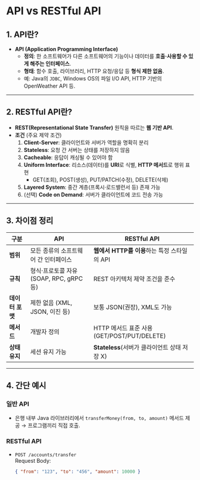 # API vs RESTful API

## 1. API란?
- **API (Application Programming Interface)**  
  - **정의**: 한 소프트웨어가 다른 소프트웨어의 기능이나 데이터를 **호출·사용할 수 있게 해주는 인터페이스**.
  - **형태**: 함수 호출, 라이브러리, HTTP 요청/응답 등 **형식 제한 없음**.
  - 예: Java의 `JDBC`, Windows OS의 파일 I/O API, HTTP 기반의 OpenWeather API 등.

---

## 2. RESTful API란?
- **REST(Representational State Transfer)** 원칙을 따르는 **웹 기반 API**.
- **조건** (주요 제약 조건)
  1. **Client-Server**: 클라이언트와 서버가 역할을 명확히 분리
  2. **Stateless**: 요청 간 서버는 상태를 저장하지 않음
  3. **Cacheable**: 응답이 캐싱될 수 있어야 함
  4. **Uniform Interface**: 리소스(데이터)를 **URI**로 식별, **HTTP 메서드**로 행위 표현  
     - GET(조회), POST(생성), PUT/PATCH(수정), DELETE(삭제)
  5. **Layered System**: 중간 계층(프록시·로드밸런서 등) 존재 가능
  6. (선택) **Code on Demand**: 서버가 클라이언트에 코드 전송 가능

---

## 3. 차이점 정리

| 구분 | API | RESTful API |
|------|----|------------|
| **범위** | 모든 종류의 소프트웨어 간 인터페이스 | **웹에서 HTTP를 이용**하는 특정 스타일의 API |
| **규칙** | 형식·프로토콜 자유 (SOAP, RPC, gRPC 등) | REST 아키텍처 제약 조건을 준수 |
| **데이터 포맷** | 제한 없음 (XML, JSON, 이진 등) | 보통 JSON(권장), XML도 가능 |
| **메서드** | 개발자 정의 | HTTP 메서드 표준 사용 (GET/POST/PUT/DELETE) |
| **상태 유지** | 세션 유지 가능 | **Stateless**(서버가 클라이언트 상태 저장 X) |

---

## 4. 간단 예시
### 일반 API
- 은행 내부 Java 라이브러리에서 `transferMoney(from, to, amount)` 메서드 제공 → 프로그램끼리 직접 호출.

### RESTful API
- `POST /accounts/transfer`  
  Request Body:
  ```json
  { "from": "123", "to": "456", "amount": 10000 }
